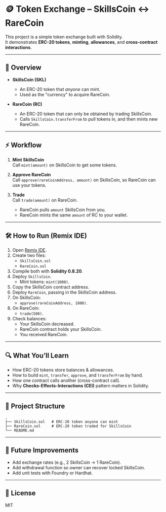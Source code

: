 # 🪙 Token Exchange – SkillsCoin ↔ RareCoin

This project is a simple token exchange built with Solidity.  
It demonstrates **ERC-20 tokens**, **minting**, **allowances**, and **cross-contract interactions**.

---

## 📖 Overview

- **SkillsCoin (SKL)**  
  - An ERC-20 token that *anyone* can mint.  
  - Used as the "currency" to acquire RareCoin.

- **RareCoin (RC)**  
  - An ERC-20 token that can only be obtained by trading SkillsCoin.  
  - Calls `SkillsCoin.transferFrom` to pull tokens in, and then mints new RareCoin.

---

## ⚡ Workflow

1. **Mint SkillsCoin**  
   Call `mint(amount)` on SkillsCoin to get some tokens.

2. **Approve RareCoin**  
   Call `approve(rareCoinAddress, amount)` on SkillsCoin, so RareCoin can use your tokens.

3. **Trade**  
   Call `trade(amount)` on RareCoin.  
   - RareCoin pulls `amount` SkillsCoin from you.  
   - RareCoin mints the same `amount` of RC to your wallet.

---

## 🛠️ How to Run (Remix IDE)

1. Open [Remix IDE](https://remix.ethereum.org/).
2. Create two files:
   - `SkillsCoin.sol`
   - `RareCoin.sol`
3. Compile both with **Solidity 0.8.20**.
4. Deploy `SkillsCoin`.
   - Mint tokens: `mint(1000)`.
5. Copy the SkillsCoin contract address.
6. Deploy `RareCoin`, passing in the SkillsCoin address.
7. On SkillsCoin:
   - `approve(rareCoinAddress, 1000)`.
8. On RareCoin:
   - `trade(500)`.
9. Check balances:
   - Your SkillsCoin decreased.
   - RareCoin contract holds your SkillsCoin.
   - You received RareCoin.

---

## 🔍 What You’ll Learn

- How ERC-20 tokens store balances & allowances.
- How to build `mint`, `transfer`, `approve`, and `transferFrom` by hand.
- How one contract calls another (cross-contract call).
- Why **Checks-Effects-Interactions (CEI)** pattern matters in Solidity.

---

## 📂 Project Structure

```
.
├── SkillsCoin.sol   # ERC-20 token anyone can mint
├── RareCoin.sol     # ERC-20 token traded for SkillsCoin
└── README.md
```

---

## 🚀 Future Improvements

- Add exchange rates (e.g., 2 SkillsCoin → 1 RareCoin).  
- Add withdrawal function so owner can recover locked SkillsCoin.  
- Add unit tests with Foundry or Hardhat.  

---

## 📝 License
MIT
